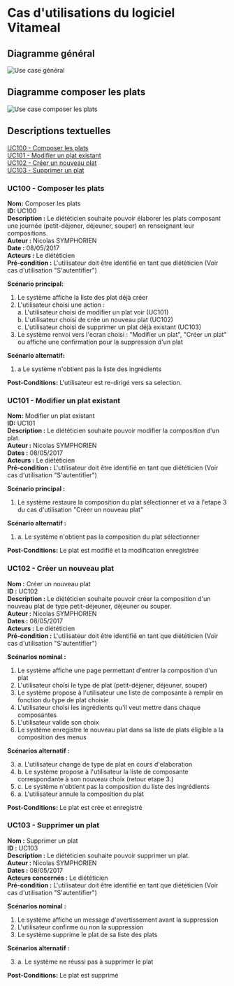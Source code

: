 # Cas d'utilisations du logiciel Vitameal

## Diagramme général

![Use case général](https://seikomi.github.io/Vitameal/Documentation/CasDUtilisations/UC_principal.svg)

## Diagramme composer les plats

![Use case composer les plats](https://seikomi.github.io/Vitameal/Documentation/CasDUtilisations/CompositionPlat/uc_composer_un_plat.svg)

## Descriptions textuelles

[UC100 - Composer les plats](#uc100-composer-les-plats)  
[UC101 - Modifier un plat existant](#uc101-modifier-un-plat-existant)  
[UC102 - Créer un nouveau plat](#uc102-cr-er-un-nouveau-plat)  
[UC103 - Supprimer un plat](#uc103-supprimer-un-plat)  

### UC100 - Composer les plats

**Nom:** Composer les plats  
**ID:** UC100  
**Description :** Le diététicien souhaite pouvoir élaborer les plats composant une journée (petit-déjener, déjeuner, 
souper) en renseignant leur compositions.  
**Auteur :** Nicolas SYMPHORIEN  
**Date :** 08/05/2017  
**Acteurs :** Le diététicien  
**Pré-condition :** L'utilisateur doit être identifié en tant que diététicien (Voir cas d'utilisation "S'autentifier")  

**Scénario principal:**  
1. Le système affiche la liste des plat déjà créer
2. L'utilisateur choisi une action :  
  a. L'utilisateur choisi de modifier un plat voir (UC101)  
  b. L'utilisateur choisi de crée un nouveau plat (UC102)  
  c. L'utilisateur choisi de supprimer un plat déjà existant (UC103)
3. Le système renvoi vers l'ecran choisi : "Modifier un plat", "Créer un plat" ou affiche une confirmation pour 
la suppression d'un plat  

**Scénario alternatif:**  
1. a Le système n'obtient pas la liste des ingrédients  

**Post-Conditions:** L'utilisateur est re-dirigé vers sa selection.

### UC101 - Modifier un plat existant

**Nom:** Modifier un plat existant  
**ID:** UC101  
**Description :** Le diététicien souhaite pouvoir modifier la composition d'un plat.  
**Auteur :** Nicolas SYMPHORIEN  
**Dates :** 08/05/2017  
**Acteurs :** Le diététicien  
**Pré-condition :** L'utilisateur doit être identifié en tant que diététicien (Voir cas d'utilisation "S'autentifier")  

**Scénario principal :**  
1. Le système restaure la composition du plat sélectionner et va à l'etape 3 du cas d'utilisation "Créer un nouveau plat"  

**Scénario alternatif :**  
1. a. Le système n'obtient pas la composition du plat sélectionner

**Post-Conditions:** Le plat est modifié et la modification enregistrée

### UC102 - Créer un nouveau plat

**Nom :** Créer un nouveau plat  
**ID :** UC102  
**Description :** Le diététicien souhaite pouvoir créer la composition d'un nouveau plat de type petit-déjeuner, déjeuner ou souper.  
**Auteur :** Nicolas SYMPHORIEN  
**Dates :** 08/05/2017  
**Acteurs :** Le diététicien  
**Pré-condition :** L'utilisateur doit être identifié en tant que diététicien (Voir cas d'utilisation "S'autentifier")  

**Scénarios nominal :**  
1. Le système affiche une page permettant d'entrer la composition d'un plat
2. L'utilisateur choisi le type de plat (petit-déjener, déjeuner, souper)
3. Le système propose à l'utilisateur une liste de composante à remplir en fonction du type de plat choisie
4. L'utilisateur choisi les ingrédients qu'il veut mettre dans chaque composantes
5. L'utilisateur valide son choix
6. Le système enregistre le nouveau plat dans sa liste de plats éligible a la composition des menus

**Scénarios alternatif :**  

3. a. L'utilisateur change de type de plat en cours d'elaboration  
3. b. Le système propose à l'utilisateur la liste de composante correspondante à son nouveau choix (retour etape 3.)  
3. c. Le système n'obtient pas la composition du liste des ingrédients  
5. a. L'utilisateur annule la composition du plat

**Post-Conditions:** Le plat est crée et enregistré

### UC103 - Supprimer un plat

**Nom :** Supprimer un plat  
**ID :** UC103  
**Description :** Le diététicien souhaite pouvoir supprimer un plat.  
**Auteur :** Nicolas SYMPHORIEN  
**Dates :** 08/05/2017  
**Acteurs concernés :** Le diététicien  
**Pré-condition :** L'utilisateur doit être identifié en tant que diététicien (Voir cas d'utilisation "S'autentifier")  

**Scénarios nominal :**  

1. Le système affiche un message d'avertissement avant la suppression
2. L'utilisateur confirme ou non la suppression
3. Le système supprime le plat de sa liste des plats

**Scénarios alternatif :**  

3. a. Le système ne réussi pas à supprimer le plat

**Post-Conditions:** Le plat est supprimé
